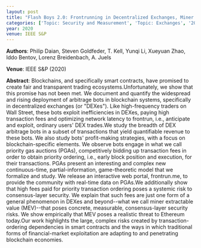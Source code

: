 ```yaml
---
layout: post
title: "Flash Boys 2.0: Frontrunning in Decentralized Exchanges, Miner Extractable Value, and Consensus Instability"
categories: ['Topic: Security and Measurement', 'Topic: Exchanges', '2020', 'Venue: IEEE S&P']
year: 2020
venue: IEEE S&P
---
```

**Authors**: Philip Daian, Steven Goldfeder, T. Kell, Yunqi Li, Xueyuan Zhao, Iddo Bentov, Lorenz Breidenbach, A. Juels

**Venue**: IEEE S&P (2020)

**Abstract**: Blockchains, and specifically smart contracts, have promised to create fair and transparent trading ecosystems.Unfortunately, we show that this promise has not been met. We document and quantify the widespread and rising deployment of arbitrage bots in blockchain systems, specifically in decentralized exchanges (or "DEXes"). Like high-frequency traders on Wall Street, these bots exploit inefficiencies in DEXes, paying high transaction fees and optimizing network latency to frontrun, i.e., anticipate and exploit, ordinary users' DEX trades.We study the breadth of DEX arbitrage bots in a subset of transactions that yield quantifiable revenue to these bots. We also study bots' profit-making strategies, with a focus on blockchain-specific elements. We observe bots engage in what we call priority gas auctions (PGAs), competitively bidding up transaction fees in order to obtain priority ordering, i.e., early block position and execution, for their transactions. PGAs present an interesting and complex new continuous-time, partial-information, game-theoretic model that we formalize and study. We release an interactive web portal, frontrun.me, to provide the community with real-time data on PGAs.We additionally show that high fees paid for priority transaction ordering poses a systemic risk to consensus-layer security. We explain that such fees are just one form of a general phenomenon in DEXes and beyond--what we call miner extractable value (MEV)--that poses concrete, measurable, consensus-layer security risks. We show empirically that MEV poses a realistic threat to Ethereum today.Our work highlights the large, complex risks created by transaction-ordering dependencies in smart contracts and the ways in which traditional forms of financial-market exploitation are adapting to and penetrating blockchain economies.
